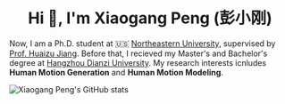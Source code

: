<h1 align="center">Hi 👋, I'm Xiaogang Peng (彭小刚)</h1>

Now, I am a Ph.D. student at :us: [Northeastern University](https://www.northeastern.edu/), supervised by [Prof. Huaizu Jiang](https://jianghz.me/). Before that, I recieved my Master's and Bachelor's degree at [Hangzhou Dianzi University](https://www.hdu.edu.cn/). My research interests icnludes **Human Motion Generation** and **Human Motion Modeling**. 


![Xiaogang Peng's GitHub stats](https://github-readme-stats.vercel.app/api?username=xiaogangpeng&theme=shades-of-purple&show_icons=true)
